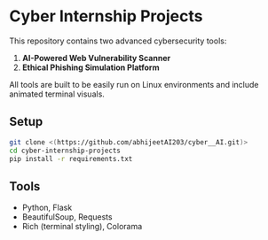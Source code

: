 # Cyber Internship Projects

This repository contains two advanced cybersecurity tools:

1. **AI-Powered Web Vulnerability Scanner**
2. **Ethical Phishing Simulation Platform**

All tools are built to be easily run on Linux environments and include animated terminal visuals.

## Setup
```bash
git clone <(https://github.com/abhijeetAI203/cyber__AI.git)>
cd cyber-internship-projects
pip install -r requirements.txt
```

## Tools
- Python, Flask
- BeautifulSoup, Requests
- Rich (terminal styling), Colorama
